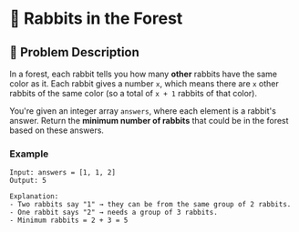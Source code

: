 # 🐇 Rabbits in the Forest

## 📝 Problem Description

In a forest, each rabbit tells you how many **other** rabbits have the same color as it. Each rabbit gives a number `x`, which means there are `x` other rabbits of the same color (so a total of `x + 1` rabbits of that color).

You're given an integer array `answers`, where each element is a rabbit's answer. Return the **minimum number of rabbits** that could be in the forest based on these answers.

### Example

```text
Input: answers = [1, 1, 2]
Output: 5

Explanation:
- Two rabbits say "1" → they can be from the same group of 2 rabbits.
- One rabbit says "2" → needs a group of 3 rabbits.
- Minimum rabbits = 2 + 3 = 5
